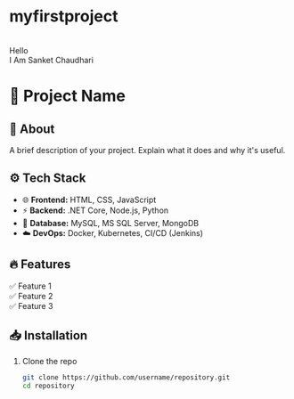 # myfirstproject
<br> Hello </br>
I Am Sanket Chaudhari

# 🚀 Project Name

## 📌 About
A brief description of your project. Explain what it does and why it's useful.

## ⚙️ Tech Stack
- 🌐 **Frontend:** HTML, CSS, JavaScript
- ⚡ **Backend:** .NET Core, Node.js, Python
- 💾 **Database:** MySQL, MS SQL Server, MongoDB
- ☁️ **DevOps:** Docker, Kubernetes, CI/CD (Jenkins)

## 🔥 Features
✅ Feature 1  
✅ Feature 2  
✅ Feature 3  

## 📥 Installation  
1. Clone the repo  
   ```sh
   git clone https://github.com/username/repository.git
   cd repository

